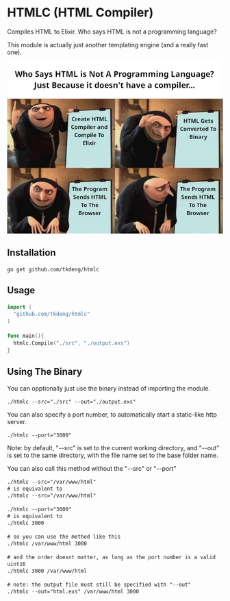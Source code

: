 # HTMLC (HTML Compiler)

Compiles HTML to Elixir.
Who says HTML is not a programming language?

This module is actually just another templating engine (and a really fast one).

![meme](./assets/dm-meme-html-compiler.jpg)

## Installation

```shell
go get github.com/tkdeng/htmlc
```

## Usage

```go
import (
  "github.com/tkdeng/htmlc"
)

func main(){
  htmlc.Compile("./src", "./output.exs")
}
```

## Using The Binary

You can opptionally just use the binary instead of importing the module.

```shell
./htmlc --src="./src" --out="./output.exs"
```

You can also specify a port number, to automatically start a static-like http server.

```shell
./htmlc --port="3000"
```

Note: by default, "--src" is set to the current working directory,
and "--out" is set to the same directory, with the file name set to the base folder name.

You can also call this method without the "--src" or "--port"

```shell
./htmlc --src="/var/www/html"
# is equivalent to
./htmlc --src="/var/www/html"

./htmlc --port="3000"
# is equivalent to
./htmlc 3000

# so you can use the method like this
./htmlc /var/www/html 3000

# and the order doesnt matter, as long as the port number is a valid uint16
./htmlc 3000 /var/www/html

# note: the output file must still be specified with "--out"
./htmlc --out="html.exs" /var/www/html 3000
```
